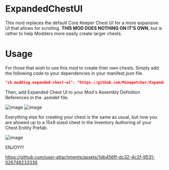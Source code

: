 # ExpandedChestUI
This mod replaces the default Core Keeper Chest UI for a more expansive UI that allows for scrolling. **THIS MOD DOES NOTHING ON IT'S OWN**, but is rather to help Modders more easily create larger chests.

# Usage
For those that wish to use this mod to create thier own chests. Simply add the following code to your dependencies in your manifest.json file.
```json
"ck.modding.expanded-chest-ui": "https://github.com/Minepatcher/ExpandedChestUI.git?path=/Assets/ExpandedChestUI#main"
```
Then, add Expanded Chest UI to your Mod's Assembly Definition References in the .asmdef file.

![image](https://github.com/user-attachments/assets/a8a56bf6-20e0-4a50-8f25-113b09ff2381)
![image](https://github.com/user-attachments/assets/649bf323-15ac-4e04-9d29-5da5367a534b)

Everything else for creating your chest is the same as usual, but now you are allowed up to a 15x9 sized chest in the Inventory Authoring of your Chest Enitity Prefab.

![image](https://github.com/user-attachments/assets/707b122e-bef7-404b-b834-c3dec9c82506)

ENJOY!!!

https://github.com/user-attachments/assets/1db456ff-dc32-4c2f-9531-026748233336

